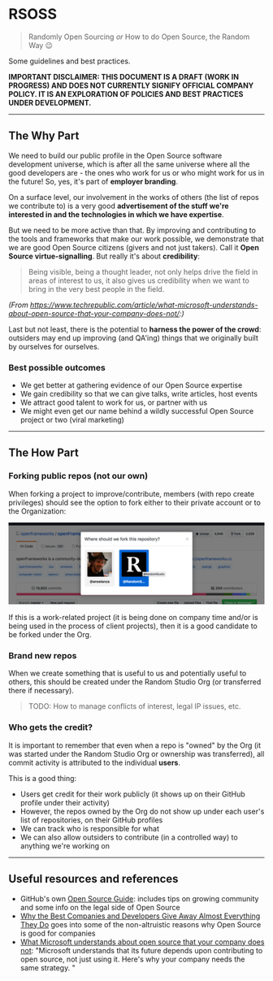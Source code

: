 # RSOSS
> Randomly Open Sourcing
*or*
> How to do Open Source, the Random Way 😉


Some guidelines and best practices.

**IMPORTANT DISCLAIMER: THIS DOCUMENT IS A DRAFT (WORK IN PROGRESS) AND DOES NOT CURRENTLY SIGNIFY OFFICIAL COMPANY POLICY. IT IS AN EXPLORATION OF POLICIES AND BEST PRACTICES UNDER DEVELOPMENT.**


___
## The Why Part
We need to build our public profile in the Open Source software development universe, which is after all the same universe where all the good developers are - the ones who work for us or who might work for us in the future! So, yes, it's part of **employer branding**.

On a surface level, our involvement in the works of others (the list of repos we contribute to) is a very good **advertisement of the stuff we're interested in and the technologies in which we have expertise**.

But we need to be more active than that. By improving and contributing to the tools and frameworks that make our work possible, we demonstrate that we are good Open Source citizens (givers and not just takers). Call it **Open Source virtue-signalling**. But really it's about **credibility**:
> Being visible, being a thought leader, not only helps drive the field in areas of interest to us, it also gives us credibility when we want to bring in the very best people in the field. 

*(From https://www.techrepublic.com/article/what-microsoft-understands-about-open-source-that-your-company-does-not/:)*


Last but not least, there is the potential to **harness the power of the crowd**: outsiders may end up improving (and QA'ing) things that we originally built by ourselves for ourselves.

### Best possible outcomes
* We get better at gathering evidence of our Open Source expertise
* We gain credibility so that we can give talks, write articles, host events
* We attract good talent to work for us, or partner with us
* We might even get our name behind a wildly successful Open Source project or two (viral marketing)


___
## The How Part
### Forking public repos (not our own)
When forking a project to improve/contribute, members (with repo create privileges) should see the option to fork either to their private account or to the Organization:

![forking public repos](forking-public.png "forking publicly")

If this is a work-related project (it is being done on company time and/or is being used in the process of client projects), then it is a good candidate to be forked under the Org.



### Brand new repos
When we create something that is useful to us and potentially useful to others, this should be created under the Random Studio Org (or transferred there if necessary). 

> TODO: How to manage conflicts of interest, legal IP issues, etc.



### Who gets the credit?
It is important to remember that even when a repo is "owned" by the Org (it was started under the Random Studio Org or ownership was transferred), all commit activity is attributed to the individual **users**.

This is a good thing:
* Users get credit for their work publicly (it shows up on their GitHub profile under their activity)
* However, the repos owned by the Org do not show up under each user's list of repositories, on their GitHub profiles
* We can track who is responsible for what
* We can also allow outsiders to contribute (in a controlled way) to anything we're working on


___
## Useful resources and references
* GitHub's own [Open Source Guide](https://opensource.guide/): includes tips on growing community and some info on the legal side of Open Source
* [Why the Best Companies and Developers Give Away Almost Everything They Do](https://blog.ycombinator.com/why-the-best-give-away/) goes into some of the non-altruistic reasons why Open Source is good for companies
* [What Microsoft understands about open source that your company does not](https://www.techrepublic.com/article/what-microsoft-understands-about-open-source-that-your-company-does-not/): "Microsoft understands that its future depends upon contributing to open source, not just using it. Here's why your company needs the same strategy. "

